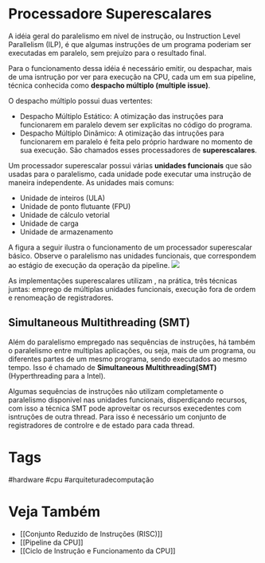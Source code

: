 # Processadore Superescalares
A idéia geral do paralelismo em nível de instrução, ou Instruction Level Parallelism (ILP), é que algumas instruções de um programa poderiam ser executadas em paralelo, sem prejuízo para o resultado final.

Para o funcionamento dessa idéia é necessário emitir, ou despachar, mais de uma isntrução por ver para execução na CPU, cada um em sua pipeline, técnica conhecida como **despacho múltiplo (multiple issue)**.

O despacho múltiplo possui duas vertentes:
- Despacho Múltiplo Estático: A otimização das instruções para funcionarem em paralelo devem ser explicitas no código do programa.
- Despacho Múltiplo Dinãmico: A otimização das intruções para funcionarem em paralelo é feita pelo próprio hardware no momento de sua execução. São chamados esses processadores de **superescalares**.

Um processador superescalar possui várias **unidades funcionais** que são usadas para o paralelismo, cada unidade pode executar uma instrução de maneira independente. As unidades mais comuns:
- Unidade de inteiros (ULA)
- Unidade de ponto flutuante (FPU)
- Unidade de cálculo vetorial
- Unidade de carga
- Unidade de armazenamento

A figura a seguir ilustra o funcionamento de um processador superescalar básico. Observe o paralelismo nas unidades funcionais, que correspondem ao estágio de execução da operação da pipeline.
![](https://i.imgur.com/fDX0g3X.png)

As implementações superescalares utilizam , na prática, três técnicas juntas: emprego de múltiplas unidades funcionais, execução fora de ordem e renomeação de registradores.

## Simultaneous Multithreading (SMT)
Além do paralelismo empregado nas sequências de instruções, há também o paralelismo entre multiplas aplicações, ou seja, mais de um programa, ou diferentes partes de um mesmo programa, sendo executados ao mesmo tempo. Isso é chamado de **Simultaneous Multithreading(SMT)** (Hyperthreading para a Intel).

Algumas sequências de instruções não utilizam completamente o paralelismo disponivel nas unidades funcionais, disperdiçando recursos, com isso a técnica SMT pode aproveitar os recursos execedentes com isntruções de outra thread. Para isso é necessário um conjunto de registradores de controlre e de estado para cada thread.

# Tags
#hardware #cpu #arquiteturadecomputação 
# Veja Também
- [[Conjunto Reduzido de Instruções (RISC)]]
- [[Pipeline da CPU]]
- [[Ciclo de Instrução e Funcionamento da CPU]]